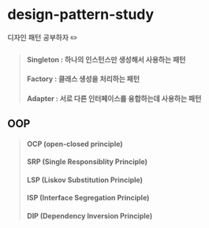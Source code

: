 # design-pattern-study
디자인 패턴 공부하자 ✏️ 



> #### Singleton : 하나의 인스턴스만 생성해서 사용하는 패턴
> #### Factory : 클래스 생성을 처리하는 패턴
> #### Adapter : 서로 다른 인터페이스를 융합하는데 사용하는 패턴


## OOP
> #### OCP (open-closed principle)
> #### SRP (Single Responsiblity Principle)
> #### LSP (Liskov Substitution Principle)
> #### ISP (Interface Segregation Principle)
> #### DIP (Dependency Inversion Principle)

